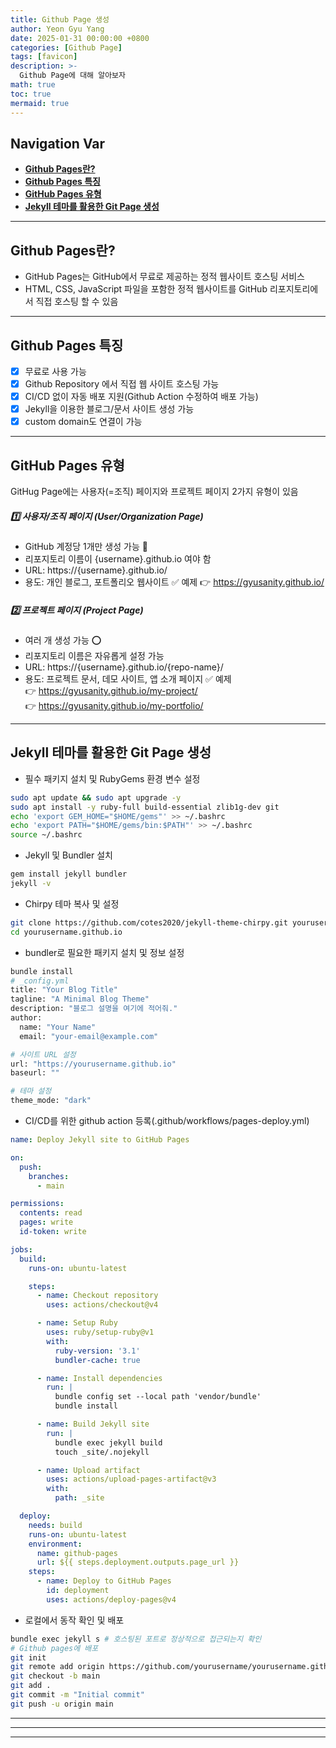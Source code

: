 ```yaml
---
title: Github Page 생성
author: Yeon Gyu Yang
date: 2025-01-31 00:00:00 +0800
categories: [Github Page]
tags: [favicon]
description: >-
  Github Page에 대해 알아보자
math: true
toc: true
mermaid: true
---
```


## Navigation Var
- **[Github Pages란?](#github-pages란)**
- **[Github Pages 특징](#github-pages-특징)**
- **[GitHub Pages 유형](#github-pages-유형)**
- **[Jekyll 테마를 활용한 Git Page 생성](#jekyll-테마를-활용한-git-page-생성)**

---

## Github Pages란?
- GitHub Pages는 GitHub에서 무료로 제공하는 정적 웹사이트 호스팅 서비스
- HTML, CSS, JavaScript 파일을 포함한 정적 웹사이트를 GitHub 리포지토리에서 직접 호스팅 할 수 있음

---

## Github Pages 특징
- [x]  무료로 사용 가능
- [x] Github Repository 에서 직접 웹 사이트 호스팅 가능
- [x] CI/CD 없이 자동 배포 지원(Github Action 수정하여 배포 가능)
- [x] Jekyll을 이용한 블로그/문서 사이트 생성 가능
- [x] custom domain도 연결이 가능

---

## GitHub Pages 유형
GitHug Page에는 사용자(=조직) 페이지와 프로젝트 페이지 2가지 유형이 있음

##### 1️⃣ 사용자/조직 페이지 (User/Organization Page)
- GitHub 계정당 1개만 생성 가능 🛑
- 리포지토리 이름이 {username}.github.io 여야 함
- URL: https://{username}.github.io/
- 용도: 개인 블로그, 포트폴리오 웹사이트
✅ 예제
👉 https://gyusanity.github.io/


##### 2️⃣ 프로젝트 페이지 (Project Page)
- 여러 개 생성 가능 ⭕
- 리포지토리 이름은 자유롭게 설정 가능
- URL: https://{username}.github.io/{repo-name}/
- 용도: 프로젝트 문서, 데모 사이트, 앱 소개 페이지
✅ 예제 <br>
👉 https://gyusanity.github.io/my-project/<br>
👉 https://gyusanity.github.io/my-portfolio/<br>

---

## Jekyll 테마를 활용한 Git Page 생성
- 필수 패키지 설치 및  RubyGems 환경 변수 설정
```sh
sudo apt update && sudo apt upgrade -y
sudo apt install -y ruby-full build-essential zlib1g-dev git
echo 'export GEM_HOME="$HOME/gems"' >> ~/.bashrc
echo 'export PATH="$HOME/gems/bin:$PATH"' >> ~/.bashrc
source ~/.bashrc
```
- Jekyll 및 Bundler 설치
```sh
gem install jekyll bundler
jekyll -v
```

- Chirpy 테마 복사 및 설정
```sh
git clone https://github.com/cotes2020/jekyll-theme-chirpy.git yourusername.github.io
cd yourusername.github.io
```
- bundler로 필요한 패키지 설치 및 정보 설정

```sh
bundle install
# _config.yml
title: "Your Blog Title"
tagline: "A Minimal Blog Theme"
description: "블로그 설명을 여기에 적어줘."
author:
  name: "Your Name"
  email: "your-email@example.com"

# 사이트 URL 설정
url: "https://yourusername.github.io"
baseurl: ""

# 테마 설정
theme_mode: "dark"
```

- CI/CD를 위한 github action 등록(.github/workflows/pages-deploy.yml)

```yaml
name: Deploy Jekyll site to GitHub Pages

on:
  push:
    branches:
      - main

permissions:
  contents: read
  pages: write
  id-token: write

jobs:
  build:
    runs-on: ubuntu-latest

    steps:
      - name: Checkout repository
        uses: actions/checkout@v4

      - name: Setup Ruby
        uses: ruby/setup-ruby@v1
        with:
          ruby-version: '3.1'
          bundler-cache: true

      - name: Install dependencies
        run: |
          bundle config set --local path 'vendor/bundle'
          bundle install

      - name: Build Jekyll site
        run: |
          bundle exec jekyll build
          touch _site/.nojekyll

      - name: Upload artifact
        uses: actions/upload-pages-artifact@v3
        with:
          path: _site

  deploy:
    needs: build
    runs-on: ubuntu-latest
    environment:
      name: github-pages
      url: ${{ steps.deployment.outputs.page_url }}
    steps:
      - name: Deploy to GitHub Pages
        id: deployment
        uses: actions/deploy-pages@v4

```

- 로컬에서 동작 확인 및 배포
```sh
bundle exec jekyll s # 호스팅된 포트로 정상적으로 접근되는지 확인
# Github pages에 배포
git init
git remote add origin https://github.com/yourusername/yourusername.github.io.git
git checkout -b main
git add .
git commit -m "Initial commit"
git push -u origin main
```

---

---

---




